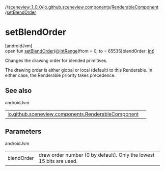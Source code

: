 //[sceneview_1_0_0](../../../index.md)/[io.github.sceneview.components](../index.md)/[RenderableComponent](index.md)/[setBlendOrder](set-blend-order.md)

# setBlendOrder

[androidJvm]\
open fun [setBlendOrder](set-blend-order.md)(@[IntRange](https://developer.android.com/reference/kotlin/androidx/annotation/IntRange.html)(from = 0, to = 65535)blendOrder: [Int](https://kotlinlang.org/api/latest/jvm/stdlib/kotlin/-int/index.html))

Changes the drawing order for blended primitives.

The drawing order is either global or local (default) to this Renderable. In either case, the Renderable priority takes precedence.

## See also

androidJvm

| | |
|---|---|
| [io.github.sceneview.components.RenderableComponent](set-blend-order-at.md) |  |

## Parameters

androidJvm

| | |
|---|---|
| blendOrder | draw order number (0 by default). Only the lowest 15 bits are used. |
